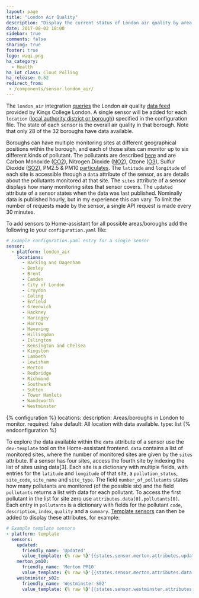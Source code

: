 ```yaml
---
layout: page
title: "London Air Quality"
description: "Display the current status of London air quality by area and pollution type."
date: 2017-08-02 18:00
sidebar: true
comments: false
sharing: true
footer: true
logo: waqi.png
ha_category:
  - Health
ha_iot_class: Cloud Polling
ha_release: 0.52
redirect_from:
 - /components/sensor.london_air/
---
```


The `london_air` integration [queries](http://api.erg.kcl.ac.uk/AirQuality/Hourly/MonitoringIndex/GroupName=London/Json) the London air quality [data feed](https://www.londonair.org.uk/LondonAir/API/) provided by Kings College London. A single sensor will be added for each `location` ([local authority district or borough](https://en.wikipedia.org/wiki/List_of_London_boroughs)) specified in the configuration file. The state of each sensor is the overall air quality in that borough. Note that only 28 of the 32 boroughs have data available.

Boroughs can have multiple monitoring sites at different geographical positions within the borough, and each of those sites can monitor up to six different kinds of pollutant. The pollutants are described [here](http://api.erg.kcl.ac.uk/AirQuality/Information/Species/Json) and are Carbon Monoxide ([CO2](http://www.londonair.org.uk/LondonAir/guide/WhatIsCO.aspx)), Nitrogen Dioxide ([NO2](http://www.londonair.org.uk/LondonAir/guide/WhatIsNO2.aspx)), Ozone ([O3](http://www.londonair.org.uk/LondonAir/guide/WhatIsO3.aspx)), Sulfur Dioxide ([SO2](http://www.londonair.org.uk/LondonAir/guide/WhatIsSO2.aspx)), PM2.5 & PM10 [particulates](http://www.londonair.org.uk/LondonAir/guide/WhatIsPM.aspx). The `latitude` and `longitude` of each site is accessible through a `data` attribute of the sensor, as are details about the pollutants monitored at that site. The `sites` attribute of a sensor displays how many monitoring sites that sensor covers. The `updated` attribute of a sensor states when the data was last published. Nominally data is published hourly, but in my experience this can vary. To limit the number of requests made by the sensor, a single API request is made every 30 minutes.

To add sensors to Home-assistant for all possible areas/boroughs add the following to your `configuration.yaml` file:

```yaml
# Example configuration.yaml entry for a single sensor
sensor:
  - platform: london_air
    locations:
      - Barking and Dagenham
      - Bexley
      - Brent
      - Camden
      - City of London
      - Croydon
      - Ealing
      - Enfield
      - Greenwich
      - Hackney
      - Haringey
      - Harrow
      - Havering
      - Hillingdon
      - Islington
      - Kensington and Chelsea
      - Kingston
      - Lambeth
      - Lewisham
      - Merton
      - Redbridge
      - Richmond
      - Southwark
      - Sutton
      - Tower Hamlets
      - Wandsworth
      - Westminster
```

{% configuration %}
locations:
  description: Areas/boroughs in London to monitor.
  required: false
  default: All location with data available.
  type: list
{% endconfiguration %}

To explore the data available within the `data` attribute of a sensor use the `dev-template` tool on the Home-assistant frontend. `data` contains a list of monitored sites, where the number of monitored sites are given by the `sites` attribute. If a sensor has four sites, access the fourth site by indexing the list of sites using data[3]. Each site is a dictionary with multiple fields, with entries for the `latitude` and `longitude` of that site, a `pollution_status`, `site_code`, `site_name` and `site_type`. The field `number_of_pollutants` states how many pollutants are monitored (of the possible six) and the field `pollutants` returns a list with data for each pollutant. To access the first pollutant in the list for site zero use `attributes.data[0].pollutants[0]`. Each entry in `pollutants` is a dictionary with fields for the pollutant `code`, `description`, `index`, `quality` and a `summary`. [Template sensors](/components/sensor.template/) can then be added to display these attributes, for example:

```yaml
# Example template sensors
- platform: template
  sensors:
    updated:
      friendly_name: 'Updated'
      value_template: {% raw %}'{{states.sensor.merton.attributes.updated}}'{% endraw %}
    merton_pm10:
      friendly_name: 'Merton PM10'
      value_template: {% raw %}'{{states.sensor.merton.attributes.data[0].pollutants[0].summary}}'{% endraw %}
    westminster_s02:
      friendly_name: 'Westminster S02'
      value_template: {% raw %}'{{states.sensor.westminster.attributes.data[0].pollutants[3].summary}}'{% endraw %}
```
